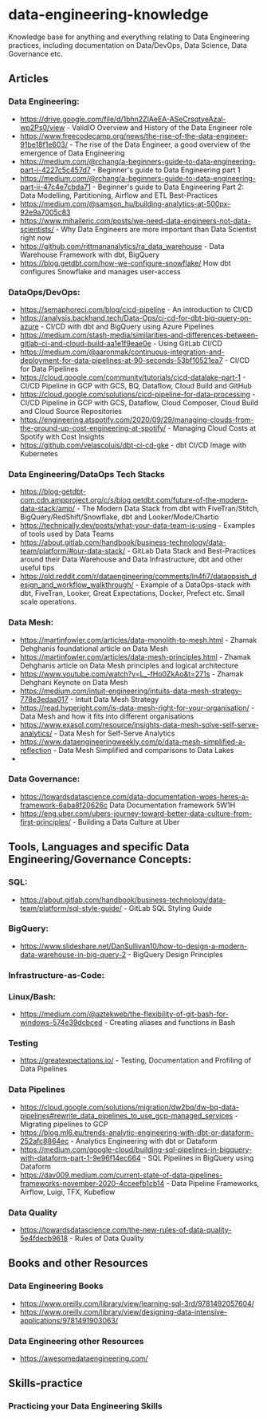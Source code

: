 # data-engineering-knowledge
Knowledge base for anything and everything relating to Data Engineering practices, including documentation on Data/DevOps, Data Science, Data Governance etc.

## Articles

### Data Engineering:
* https://drive.google.com/file/d/1bhn2ZlAeEA-ASeCrsqtyeAzal-wp2Ps0/view - ValidIO Overview and History of the Data Engineer role
* https://www.freecodecamp.org/news/the-rise-of-the-data-engineer-91be18f1e603/ - The rise of the Data Engineer, a good overview of the emergence of Data Engineering
* https://medium.com/@rchang/a-beginners-guide-to-data-engineering-part-i-4227c5c457d7 - Beginner's guide to Data Engineering part 1
* https://medium.com/@rchang/a-beginners-guide-to-data-engineering-part-ii-47c4e7cbda71 - Beginner's guide to Data Engineering Part 2: Data Modelling, Partitioning, Airflow and ETL Best-Practices
* https://medium.com/@samson_hu/building-analytics-at-500px-92e9a7005c83
* https://www.mihaileric.com/posts/we-need-data-engineers-not-data-scientists/ - Why Data Engineers are more important than Data Scientist right now
* https://github.com/rittmananalytics/ra_data_warehouse - Data Warehouse Framework with dbt, BigQuery
* https://blog.getdbt.com/how-we-configure-snowflake/ How dbt configures Snowflake and manages user-access

### DataOps/DevOps:
* https://semaphoreci.com/blog/cicd-pipeline - An introduction to CI/CD
* https://analysis.backhand.tech/Data-Ops/ci-cd-for-dbt-big-query-on-azure - CI/CD with dbt and BigQuery using Azure Pipelines
* https://medium.com/stash-media/similarities-and-differences-between-gitlab-ci-and-cloud-build-aa1e1f9eae0e - Using GitLab CI/CD
* https://medium.com/@aaronmak/continuous-integration-and-deployment-for-data-pipelines-at-90-seconds-53bf10521ea7 - CI/CD for Data Pipelines
* https://cloud.google.com/community/tutorials/cicd-datalake-part-1 - CI/CD Pipeline in GCP with GCS, BQ, Dataflow, Cloud Build and GitHub
* https://cloud.google.com/solutions/cicd-pipeline-for-data-processing - CI/CD Pipeline in GCP with GCS, Dataflow, Cloud Composer, Cloud Build and Cloud Source Repositories
* https://engineering.atspotify.com/2020/09/29/managing-clouds-from-the-ground-up-cost-engineering-at-spotify/ - Managing Cloud Costs at Spotify with Cost Insights
* https://github.com/velascoluis/dbt-ci-cd-gke - dbt CI/CD Image with Kubernetes

### Data Engineering/DataOps Tech Stacks
* https://blog-getdbt-com.cdn.ampproject.org/c/s/blog.getdbt.com/future-of-the-modern-data-stack/amp/ - The Modern Data Stack from dbt with FiveTran/Stitch, BigQuery/RedShift/Snowflake, dbt and Looker/Mode/Chartio 
* https://technically.dev/posts/what-your-data-team-is-using - Examples of tools used by Data Teams
* https://about.gitlab.com/handbook/business-technology/data-team/platform/#our-data-stack/ - GitLab Data Stack and Best-Practices around their Data Warehouse and Data Infrastructure, dbt and other useful tips
* https://old.reddit.com/r/dataengineering/comments/ln4fi7/dataopsish_design_and_workflow_walkthrough/ - Example of a DataOps-stack with dbt, FiveTran, Looker, Great Expectations, Docker, Prefect etc. Small scale operations.

### Data Mesh:
* https://martinfowler.com/articles/data-monolith-to-mesh.html - Zhamak Dehghanis foundational article on Data Mesh
* https://martinfowler.com/articles/data-mesh-principles.html - Zhamak Dehghanis article on Data Mesh principles and logical architecture
* https://www.youtube.com/watch?v=L_-fHo0ZkAo&t=271s - Zhamak Dehghani Keynote on Data Mesh
* https://medium.com/intuit-engineering/intuits-data-mesh-strategy-778e3edaa017 - Intuit Data Mesh Strategy
* https://read.hyperight.com/is-data-mesh-right-for-your-organisation/ - Data Mesh and how it fits into different organisations
* https://www.exasol.com/resource/insights-data-mesh-solve-self-serve-analytics/ - Data Mesh for Self-Serve Analytics
* https://www.dataengineeringweekly.com/p/data-mesh-simplified-a-reflection - Data Mesh Simplified and comparisons to Data Lakes
* 

### Data Governance:
* https://towardsdatascience.com/data-documentation-woes-heres-a-framework-6aba8f20626c Data Documentation framework 5W1H
* https://eng.uber.com/ubers-journey-toward-better-data-culture-from-first-principles/ - Building a Data Culture at Uber


## Tools, Languages and specific Data Engineering/Governance Concepts:

### SQL:
* https://about.gitlab.com/handbook/business-technology/data-team/platform/sql-style-guide/ - GitLab SQL Styling Guide

### BigQuery:
* https://www.slideshare.net/DanSullivan10/how-to-design-a-modern-data-warehouse-in-big-query-2 - BigQuery Design Principles

### Infrastructure-as-Code:

### Linux/Bash:
* https://medium.com/@aztekweb/the-flexibility-of-git-bash-for-windows-574e39dcbced - Creating aliases and functions in Bash

### Testing
* https://greatexpectations.io/ - Testing, Documentation and Profiling of Data Pipelines

### Data Pipelines
* https://cloud.google.com/solutions/migration/dw2bq/dw-bq-data-pipelines#rewrite_data_pipelines_to_use_gcp-managed_services - Migrating pipelines to GCP
* https://blog.ml6.eu/trends-analytic-engineering-with-dbt-or-dataform-252afc8864ec - Analytics Engineering with dbt or Dataform
* https://medium.com/google-cloud/building-sql-pipelines-in-bigquery-with-dataform-part-1-9e96f14ec664 - SQL Pipelines in BigQuery using Dataform
* https://dav009.medium.com/current-state-of-data-pipelines-frameworks-november-2020-4cceefb1cb14 - Data Pipeline Frameworks, Airflow, Luigi, TFX, Kubeflow

### Data Quality
* https://towardsdatascience.com/the-new-rules-of-data-quality-5e4fdecb9618 - Rules of Data Quality

## Books and other Resources

### Data Engineering Books
* https://www.oreilly.com/library/view/learning-sql-3rd/9781492057604/
* https://www.oreilly.com/library/view/designing-data-intensive-applications/9781491903063/

### Data Engineering other Resources
* https://awesomedataengineering.com/ 

## Skills-practice

### Practicing your Data Engineering Skills
